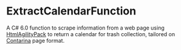 # ExtractCalendarFunction
A C# 6.0 function to scrape information from a web page using [HtmlAgilityPack](https://html-agility-pack.net/) to return a calendar for trash collection, tailored on [Contarina](https://contarina.it/cittadino/raccolta-differenziata/eco-calendario) page format.
